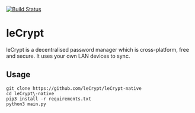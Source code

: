 [![Build Status](https://ci.aayushman.me/api/badges/leCrypt/leCrypt-native/status.svg)](https://ci.aayushman.me/leCrypt/leCrypt-native)

# leCrypt
leCrypt is a decentralised password manager which is cross-platform, free and secure. It uses your own LAN devices to sync.

## Usage

```
git clone https://github.com/leCrypt/leCrypt-native
cd leCrypt\-native
pip3 install -r requirements.txt
python3 main.py
```

